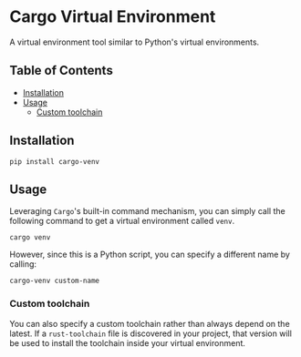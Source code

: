 # Cargo Virtual Environment

A virtual environment tool similar to Python's virtual environments.


## Table of Contents
* [Installation](#installation)
* [Usage](#usage)
    * [Custom toolchain](#custom-toolchain)

## Installation

```
pip install cargo-venv
```

## Usage
Leveraging `Cargo`'s built-in command mechanism, you can simply call the following command to get a virtual environment called
`venv`. 
```
cargo venv
```

However, since this is a Python script, you can specify a different name by calling:
```
cargo-venv custom-name
```

### Custom toolchain
You can also specify a custom toolchain rather than always depend on the latest. If a `rust-toolchain` file is discovered
in your project, that version will be used to install the toolchain inside your virtual environment.
